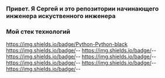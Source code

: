 ### Привет. Я Сергей и это репозитории начинающего инженера искуственного инженера

### Мой стек технологий
<https://img.shields.io/badge/Python-Python-black> https://img.shields.io/badge/<LABEL>-<MESSAGE>-<COLOR> https://img.shields.io/badge/<LABEL>-<MESSAGE>-<COLOR> https://img.shields.io/badge/<LABEL>-<MESSAGE>-<COLOR> https://img.shields.io/badge/<LABEL>-<MESSAGE>-<COLOR> https://img.shields.io/badge/<LABEL>-<MESSAGE>-<COLOR> https://img.shields.io/badge/<LABEL>-<MESSAGE>-<COLOR> https://img.shields.io/badge/<LABEL>-<MESSAGE>-<COLOR>
